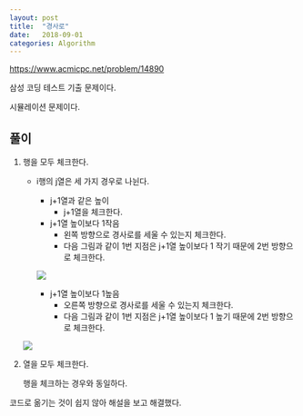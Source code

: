 ```yaml
---
layout: post
title:  "경사로"
date:   2018-09-01
categories: Algorithm
---
```


<https://www.acmicpc.net/problem/14890>

삼성 코딩 테스트 기출 문제이다.

시뮬레이션 문제이다.

## 풀이

1. 행을 모두 체크한다.

   - i행의 j열은 세 가지 경우로 나뉜다.

     - j+1열과 같은 높이
       - j+1열을 체크한다.
     - j+1열 높이보다 1작음
       - 왼쪽 방향으로 경사로를 세울 수 있는지 체크한다. 
       - 다음 그림과 같이 1번 지점은 j+1열 높이보다 1 작기 때문에 2번 방향으로 체크한다.

     ![](/image/runwayy011.png)

     - j+1열 높이보다 1높음
       - 오른쪽 방향으로 경사로를 세울 수 있는지 체크한다. 
       - 다음 그림과 같이 1번 지점은 j+1열 높이보다 1 높기 때문에 2번 방향으로 체크한다. 

   ![](/image/runwayy002.png)

2. 열을 모두 체크한다.

   행을 체크하는 경우와 동일하다.



코드로 옮기는 것이 쉽지 않아 해설을 보고 해결했다.
